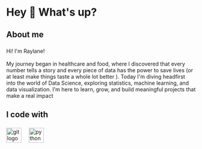 
<h1 align="left">Hey 👋 What's up?</h1>

###

<h2 align="left">About me</h2>

###

<p align="left">Hi! I'm Raylane!<br><br>My journey began in healthcare and food, where I discovered that every number tells a story and every piece of data has the power to save lives (or at least make things taste a whole lot better ). Today I'm diving headfirst into the world of Data Science, exploring statistics, machine learning, and data visualization. I'm here to learn, grow, and build meaningful projects that make a real impact</p>

###

<p align="left"></p>

###

<h2 align="left">I code with</h2>

###

<div align="left">
  <img src="https://cdn.jsdelivr.net/gh/devicons/devicon/icons/git/git-original.svg" height="40" alt="git logo"  />
  <img width="12" />
  <img src="https://cdn.jsdelivr.net/gh/devicons/devicon/icons/python/python-original.svg" height="40" alt="python logo"  />
</div>

###
